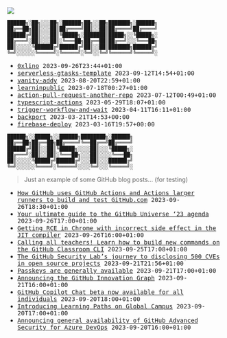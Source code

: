 <img src="https://github-profile-trophy.vercel.app/?username=0xlino&theme=onedark"/>

```
██████╗░██╗░░░██╗░██████╗██╗░░██╗███████╗░██████╗
██╔══██╗██║░░░██║██╔════╝██║░░██║██╔════╝██╔════╝
██████╔╝██║░░░██║╚█████╗░███████║█████╗░░╚█████╗░
██╔═══╝░██║░░░██║░╚═══██╗██╔══██║██╔══╝░░░╚═══██╗
██║░░░░░╚██████╔╝██████╔╝██║░░██║███████╗██████╔╝
╚═╝░░░░░░╚═════╝░╚═════╝░╚═╝░░╚═╝╚══════╝╚═════╝░
```

<!-- PUSHES:START -->

- <samp>[0xlino](https://github.com/0xlino/0xlino) <kbd>2023-09-26T23:44+01:00</kbd></samp>
- <samp>[serverless-gtasks-template](https://github.com/0xlino/serverless-gtasks-template) <kbd>2023-09-12T14:54+01:00</kbd></samp>
- <samp>[vanity-addy](https://github.com/0xlino/vanity-addy) <kbd>2023-08-20T22:59+01:00</kbd></samp>
- <samp>[learninpublic](https://github.com/0xlino/learninpublic) <kbd>2023-07-18T00:27+01:00</kbd></samp>
- <samp>[action-pull-request-another-repo](https://github.com/0xlino/action-pull-request-another-repo) <kbd>2023-07-12T00:49+01:00</kbd></samp>
- <samp>[typescript-actions](https://github.com/0xlino/typescript-actions) <kbd>2023-05-29T18:07+01:00</kbd></samp>
- <samp>[trigger-workflow-and-wait](https://github.com/0xlino/trigger-workflow-and-wait) <kbd>2023-04-11T16:11+01:00</kbd></samp>
- <samp>[backport](https://github.com/0xlino/backport) <kbd>2023-03-21T14:53+00:00</kbd></samp>
- <samp>[firebase-deploy](https://github.com/0xlino/firebase-deploy) <kbd>2023-03-16T19:57+00:00</kbd></samp>

<!-- PUSHES:END -->

```
██████╗░░█████╗░░██████╗████████╗░██████╗
██╔══██╗██╔══██╗██╔════╝╚══██╔══╝██╔════╝
██████╔╝██║░░██║╚█████╗░░░░██║░░░╚█████╗░
██╔═══╝░██║░░██║░╚═══██╗░░░██║░░░░╚═══██╗
██║░░░░░╚█████╔╝██████╔╝░░░██║░░░██████╔╝
╚═╝░░░░░░╚════╝░╚═════╝░░░░╚═╝░░░╚═════╝░
```

> Just an example of some GitHub blog posts... (for testing)

<!-- POSTS:START -->

- <samp>[How GitHub uses GitHub Actions and Actions larger runners to build and test GitHub.com](https://github.blog/2023-09-26-how-github-uses-github-actions-and-actions-larger-runners-to-build-and-test-github-com/) <kbd>2023-09-26T18:30+01:00</kbd></samp>
- <samp>[Your ultimate guide to the GitHub Universe ‘23 agenda](https://github.blog/2023-09-26-your-ultimate-guide-to-the-github-universe-23-agenda/) <kbd>2023-09-26T17:00+01:00</kbd></samp>
- <samp>[Getting RCE in Chrome with incorrect side effect in the JIT compiler](https://github.blog/2023-09-26-getting-rce-in-chrome-with-incorrect-side-effect-in-the-jit-compiler/) <kbd>2023-09-26T16:00+01:00</kbd></samp>
- <samp>[Calling all teachers! Learn how to build new commands on the GitHub Classroom CLI](https://github.blog/2023-09-25-calling-all-teachers-learn-how-to-build-new-commands-on-the-github-classroom-cli/) <kbd>2023-09-25T17:08+01:00</kbd></samp>
- <samp>[The GitHub Security Lab’s journey to disclosing 500 CVEs in open source projects](https://github.blog/2023-09-21-the-github-security-labs-journey-to-disclosing-500-cves-in-open-source-projects/) <kbd>2023-09-21T21:56+01:00</kbd></samp>
- <samp>[Passkeys are generally available](https://github.blog/2023-09-21-passkeys-are-generally-available/) <kbd>2023-09-21T17:00+01:00</kbd></samp>
- <samp>[Announcing the GitHub Innovation Graph](https://github.blog/2023-09-21-announcing-the-github-innovation-graph/) <kbd>2023-09-21T16:00+01:00</kbd></samp>
- <samp>[GitHub Copilot Chat beta now available for all individuals](https://github.blog/2023-09-20-github-copilot-chat-beta-now-available-for-all-individuals/) <kbd>2023-09-20T18:00+01:00</kbd></samp>
- <samp>[Introducing Learning Paths on Global Campus](https://github.blog/2023-09-20-introducing-learning-paths-on-global-campus/) <kbd>2023-09-20T17:00+01:00</kbd></samp>
- <samp>[Announcing general availability of GitHub Advanced Security for Azure DevOps](https://github.blog/2023-09-20-announcing-general-availability-of-github-advanced-security-for-azure-devops/) <kbd>2023-09-20T16:00+01:00</kbd></samp>

<!-- POSTS:END -->
